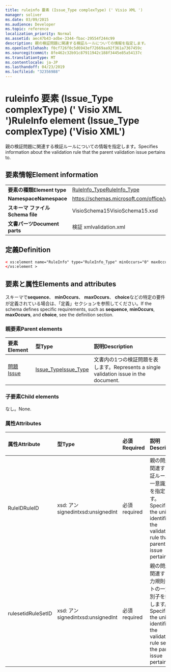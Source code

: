 ```yaml
---
title: ruleinfo 要素 (Issue_Type complexType) (' Visio XML ')
manager: soliver
ms.date: 03/09/2015
ms.audience: Developer
ms.topic: reference
localization_priority: Normal
ms.assetid: aec47b43-adbe-3344-fbac-29554f244c99
description: 親の検証問題に関連する検証ルールについての情報を指定します。
ms.openlocfilehash: f0cf726f0c5d6943ef72669aa92f361a7367459c
ms.sourcegitcommit: 8fe462c32b91c87911942c188f3445e85a54137c
ms.translationtype: MT
ms.contentlocale: ja-JP
ms.lasthandoff: 04/23/2019
ms.locfileid: "32356988"
---
```

# <a name="ruleinfo-element-issuetype-complextype-visio-xml"></a><span data-ttu-id="8761d-103">ruleinfo 要素 (Issue_Type complexType) (' Visio XML ')</span><span class="sxs-lookup"><span data-stu-id="8761d-103">RuleInfo element (Issue_Type complexType) ('Visio XML')</span></span>

<span data-ttu-id="8761d-104">親の検証問題に関連する検証ルールについての情報を指定します。</span><span class="sxs-lookup"><span data-stu-id="8761d-104">Specifies information about the validation rule that the parent validation issue pertains to.</span></span>
  
## <a name="element-information"></a><span data-ttu-id="8761d-105">要素情報</span><span class="sxs-lookup"><span data-stu-id="8761d-105">Element information</span></span>

|||
|:-----|:-----|
|<span data-ttu-id="8761d-106">**要素の種類**</span><span class="sxs-lookup"><span data-stu-id="8761d-106">**Element type**</span></span> <br/> |[<span data-ttu-id="8761d-107">RuleInfo_Type</span><span class="sxs-lookup"><span data-stu-id="8761d-107">RuleInfo_Type</span></span>](ruleinfo_type-complextypevisio-xml.md) <br/> |
|<span data-ttu-id="8761d-108">**Namespace**</span><span class="sxs-lookup"><span data-stu-id="8761d-108">**Namespace**</span></span> <br/> |https://schemas.microsoft.com/office/visio/2012/main  <br/> |
|<span data-ttu-id="8761d-109">**スキーマ ファイル**</span><span class="sxs-lookup"><span data-stu-id="8761d-109">**Schema file**</span></span> <br/> |<span data-ttu-id="8761d-110">VisioSchema15</span><span class="sxs-lookup"><span data-stu-id="8761d-110">VisioSchema15.xsd</span></span>  <br/> |
|<span data-ttu-id="8761d-111">**文書パーツ**</span><span class="sxs-lookup"><span data-stu-id="8761d-111">**Document parts**</span></span> <br/> |<span data-ttu-id="8761d-112">検証 xml</span><span class="sxs-lookup"><span data-stu-id="8761d-112">validation.xml</span></span>  <br/> |
   
## <a name="definition"></a><span data-ttu-id="8761d-113">定義</span><span class="sxs-lookup"><span data-stu-id="8761d-113">Definition</span></span>

```XML
< xs:element name="RuleInfo" type="RuleInfo_Type" minOccurs="0" maxOccurs="1" >
</xs:element >
```

## <a name="elements-and-attributes"></a><span data-ttu-id="8761d-114">要素と属性</span><span class="sxs-lookup"><span data-stu-id="8761d-114">Elements and attributes</span></span>

<span data-ttu-id="8761d-115">スキーマで**sequence**、 **minOccurs**、 **maxOccurs**、 **choice**などの特定の要件が定義されている場合は、「定義」セクションを参照してください。</span><span class="sxs-lookup"><span data-stu-id="8761d-115">If the schema defines specific requirements, such as **sequence**, **minOccurs**, **maxOccurs**, and **choice**, see the definition section.</span></span> 
  
### <a name="parent-elements"></a><span data-ttu-id="8761d-116">親要素</span><span class="sxs-lookup"><span data-stu-id="8761d-116">Parent elements</span></span>

|<span data-ttu-id="8761d-117">**要素**</span><span class="sxs-lookup"><span data-stu-id="8761d-117">**Element**</span></span>|<span data-ttu-id="8761d-118">**型**</span><span class="sxs-lookup"><span data-stu-id="8761d-118">**Type**</span></span>|<span data-ttu-id="8761d-119">**説明**</span><span class="sxs-lookup"><span data-stu-id="8761d-119">**Description**</span></span>|
|:-----|:-----|:-----|
|[<span data-ttu-id="8761d-120">問題</span><span class="sxs-lookup"><span data-stu-id="8761d-120">Issue</span></span>](issue-element-issues_type-complextypevisio-xml.md) <br/> |[<span data-ttu-id="8761d-121">Issue_Type</span><span class="sxs-lookup"><span data-stu-id="8761d-121">Issue_Type</span></span>](issue_type-complextypevisio-xml.md) <br/> |<span data-ttu-id="8761d-122">文書内の1つの検証問題を表します。</span><span class="sxs-lookup"><span data-stu-id="8761d-122">Represents a single validation issue in the document.</span></span>  <br/> |
   
### <a name="child-elements"></a><span data-ttu-id="8761d-123">子要素</span><span class="sxs-lookup"><span data-stu-id="8761d-123">Child elements</span></span>

<span data-ttu-id="8761d-124">なし。</span><span class="sxs-lookup"><span data-stu-id="8761d-124">None.</span></span>
  
### <a name="attributes"></a><span data-ttu-id="8761d-125">属性</span><span class="sxs-lookup"><span data-stu-id="8761d-125">Attributes</span></span>

|<span data-ttu-id="8761d-126">**属性**</span><span class="sxs-lookup"><span data-stu-id="8761d-126">**Attribute**</span></span>|<span data-ttu-id="8761d-127">**型**</span><span class="sxs-lookup"><span data-stu-id="8761d-127">**Type**</span></span>|<span data-ttu-id="8761d-128">**必須**</span><span class="sxs-lookup"><span data-stu-id="8761d-128">**Required**</span></span>|<span data-ttu-id="8761d-129">**説明**</span><span class="sxs-lookup"><span data-stu-id="8761d-129">**Description**</span></span>|<span data-ttu-id="8761d-130">**可能な値**</span><span class="sxs-lookup"><span data-stu-id="8761d-130">**Possible values**</span></span>|
|:-----|:-----|:-----|:-----|:-----|
|<span data-ttu-id="8761d-131">RuleID</span><span class="sxs-lookup"><span data-stu-id="8761d-131">RuleID</span></span>  <br/> |<span data-ttu-id="8761d-132">xsd: アン signedint</span><span class="sxs-lookup"><span data-stu-id="8761d-132">xsd:unsignedInt</span></span>  <br/> |<span data-ttu-id="8761d-133">必須</span><span class="sxs-lookup"><span data-stu-id="8761d-133">required</span></span>  <br/> |<span data-ttu-id="8761d-134">親の問題に関連する検証ルールの一意識別子を指定します。</span><span class="sxs-lookup"><span data-stu-id="8761d-134">Specifies the unique identifier of the validation rule that the parent issue pertains to.</span></span>  <br/> |<span data-ttu-id="8761d-135">xsd:/signedint 型の値。</span><span class="sxs-lookup"><span data-stu-id="8761d-135">Values of the xsd:unsignedInt type.</span></span>  <br/> |
|<span data-ttu-id="8761d-136">rulesetid</span><span class="sxs-lookup"><span data-stu-id="8761d-136">RuleSetID</span></span>  <br/> |<span data-ttu-id="8761d-137">xsd: アン signedint</span><span class="sxs-lookup"><span data-stu-id="8761d-137">xsd:unsignedInt</span></span>  <br/> |<span data-ttu-id="8761d-138">必須</span><span class="sxs-lookup"><span data-stu-id="8761d-138">required</span></span>  <br/> |<span data-ttu-id="8761d-139">親の問題に関連する入力規則セットの一意識別子を指定します。</span><span class="sxs-lookup"><span data-stu-id="8761d-139">Specifies the unique identifier of the validation rule set that the parent issue pertains to.</span></span>  <br/> |<span data-ttu-id="8761d-140">xsd:/signedint 型の値。</span><span class="sxs-lookup"><span data-stu-id="8761d-140">Values of the xsd:unsignedInt type.</span></span>  <br/> |
   

